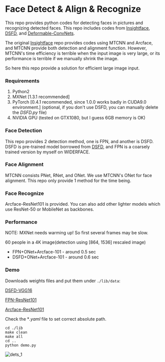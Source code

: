 # Face Detect & Align & Recognize

This repo provides python codes for detecting faces in pictures and recognizing detected faces. This repo includes codes from [Insightface](https://github.com/deepinsight/insightface), [DSFD](https://github.com/yxlijun/DSFD.pytorch), and [Deformable-ConvNets](https://github.com/msracver/Deformable-ConvNets).

The original [Insightface](https://github.com/deepinsight/insightface) repo provides codes using MTCNN and Arcface, and MTCNN provide both detection and alignment function. However, MTCNN's time efficiency is terrible when the input image is very large, or its performance is terrible if we manually shrink the image.

So here this repo provide a solution for efficient large image input.

### Requirements

1. Python2
2. MXNet [1.3.1 recommended]
3. PyTorch [0.4.1 recommended, since 1.0.0 works badly in CUDA9.0 environment.] (optional, if you don't use DSFD, you can manually delete the *DSFD.py* file)
4. NVIDIA GPU (tested on GTX1080, but I guess 6GB memory is OK)

### Face Detection

This repo provides 2 detection method, one is FPN, and another is DSFD. DSFD is pre-trained model borrowed from [DSFD](https://github.com/yxlijun/DSFD.pytorch), and FPN is a coarsely trained version by myself on WIDERFACE.

### Face Alignment

MTCNN consists PNet, RNet, and ONet. We use MTCNN's ONet for face alignment. This repo only provide 1 method for the time being.

### Face Recognize

Arcface-ResNet101 is provided. You can also add other lighter models which use ResNet-50 or MobileNet as backbones.

### Performance

NOTE: MXNet needs warming up! So first several frames may be slow.

60 people in a 4K image(detection using [864, 1536] rescaled image)

- FPN+ONet+Arcface-101 - around 0.5 sec
- DSFD+ONet+Arcface-101 - around 0.6 sec

### Demo

Downloads weights files and put them under ` ./lib/data `:

[DSFD-VGG16](https://www.dropbox.com/s/ty0dtc6jhthd6xa/dsfd_face.pth?dl=0)

[FPN-ResNet101](https://www.dropbox.com/s/fan5gxgtqimm3cv/fpn_widerface-0000.params?dl=0)

[Arcface-ResNet101](https://www.dropbox.com/s/tj96fsm6t6rq8ye/model-r100-arcface-ms1m-refine-v2.zip?dl=0])

Check the **.yaml* file to set correct absolute path.

```shell
cd ./lib
make clean
make all
cd ..
python demo.py
```

![dets_1](/home/liwen/src/face_detect_recognize/dets_1.jpg)
